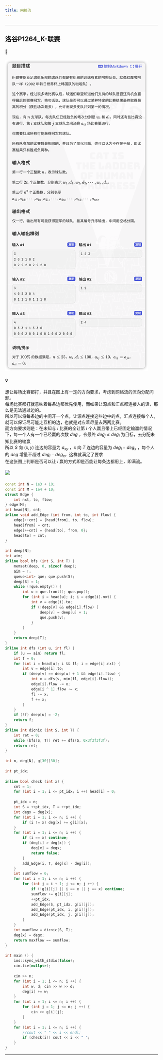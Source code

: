 ```yaml
---
title: 网络流
---
```

###  
<hr>

## 洛谷P1264_K-联赛

#### 🔗
<a href="https://www.luogu.com.cn/problem/P1264">![20220829151121](https://raw.githubusercontent.com/Tequila-Avage/PicGoBeds/master/20220829151121.png)</a>

#### 💡
想让每场比赛都打，并且在图上有一定的方向要求，考虑到网络流的流向分配问题。  
每场比赛都打就意味着每条边都优先使用，而如果让源点和汇点都连接人的话，那么是无法通过边的。  
所以可以将每条边的中间开一个点，让源点连接这些边中的点，汇点连接每个人，就可以保证尽可能走互相的边，也就是对应着尽量去两两比赛。  
而方向要求则是：在未知与 $i$ 比赛的全让第 $i$ 个人赢且带上已经固定输赢的情况下，每一个人有一个已经赢的次数 $deg$ ，令最终 $deg_j\le deg_i$ 为目标，去分配未知比赛的输赢  
所以 $S$ 向 $(x,y)$ 连边的容量为 $a_{xy}$ ，$x$ 向 $T$ 连边的容量为 $deg_i-deg_x$ ，每个人的 $deg$ 增量不超过 $deg_i-deg_x$，这样就满足了要求  
在这张图上判断是否可以让 $i$ 赢的方式即是否能让每条边都用上，即满流。

#### <img src="https://img-blog.csdnimg.cn/20210713144601841.png" >
```cpp
const int N = 1e3 + 10;
const int M = 1e4 + 10;
struct Edge {
    int nxt, to, flow;
} edge[M];
int head[N], cnt;
inline void add_Edge (int from, int to, int flow) {
    edge[++cnt] = {head[from], to, flow};
    head[from] = cnt;
    edge[++cnt] = {head[to], from, 0};
    head[to] = cnt;
}

int deep[N];
int aim;
inline bool bfs (int S, int T) {
    memset(deep, 0, sizeof deep);
    aim = T;
    queue<int> que; que.push(S);
    deep[S] = 1;
    while (!que.empty()) {
        int u = que.front(); que.pop();
        for (int i = head[u]; i; i = edge[i].nxt) {
            int v = edge[i].to;
            if (!deep[v] && edge[i].flow) {
                deep[v] = deep[u] + 1;
                que.push(v);
            }
        }
    }
    return deep[T];
}
inline int dfs (int u, int fl) {
    if (u == aim) return fl;
    int f = 0;
    for (int i = head[u]; i && fl; i = edge[i].nxt) {
        int v = edge[i].to;
        if (deep[v] == deep[u] + 1 && edge[i].flow) {
            int x = dfs(v, min(fl, edge[i].flow));
            edge[i].flow -= x;
            edge[i ^ 1].flow += x;
            fl -= x;
            f += x;
        }
    }
    if (!f) deep[u] = -2;
    return f;
}
inline int dicnic (int S, int T) {
    int ret = 0;
    while (bfs(S, T)) ret += dfs(S, 0x3f3f3f3f);
    return ret;
}

int n, deg[N], g[30][30];

int pt_idx;

inline bool check (int x) {
    cnt = 1;
    for (int i = 1; i <= pt_idx; i ++) head[i] = 0;

    pt_idx = n;
    int S = ++pt_idx, T = ++pt_idx;
    int degx = deg[x];
    for (int i = 1; i <= n; i ++) {
        if (i != x) deg[x] += g[i][x];
    }
    for (int i = 1; i <= n; i ++) {
        if (i == x) continue;
        if (deg[i] > deg[x]) {
            deg[x] = degx;
            return false;
        }
        add_Edge(i, T, deg[x] - deg[i]);
    }
    int sumflow = 0;
    for (int i = 1; i <= n; i ++) {
        for (int j = i + 1; j <= n; j ++) {
            if (!g[i][j] || i == x || j == x) continue;
            sumflow += g[i][j];
            ++pt_idx;
            add_Edge(S, pt_idx, g[i][j]);
            add_Edge(pt_idx, i, g[i][j]);
            add_Edge(pt_idx, j, g[i][j]);
        }
    }
    int maxflow = dicnic(S, T);
    deg[x] = degx;
    return maxflow == sumflow;
}

int main () {
    ios::sync_with_stdio(false);
    cin.tie(nullptr);

    cin >> n;
    for (int i = 1; i <= n; i ++) {
        int w, d; cin >> w >> d;
        deg[i] += w;
    }
    for (int i = 1; i <= n; i ++) {
        for (int j = 1; j <= n; j ++) {
            cin >> g[i][j];
        }
    }
    for (int i = 1; i <= n; i ++) {
        //cout << " " << i << endl;
        if (check(i)) cout << i << " ";   
    }
}
```
<hr>
